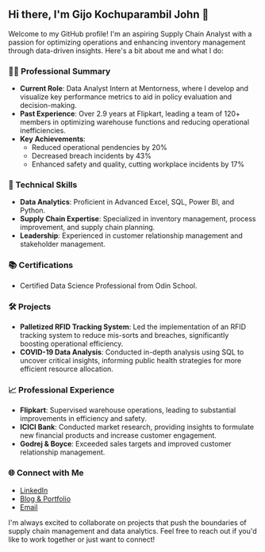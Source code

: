 ## Hi there, I'm Gijo Kochuparambil John 👋

Welcome to my GitHub profile! I'm an aspiring Supply Chain Analyst with a passion for optimizing operations and enhancing inventory management through data-driven insights. Here's a bit about me and what I do:

### 👨‍💼 Professional Summary

- **Current Role**: Data Analyst Intern at Mentorness, where I develop and visualize key performance metrics to aid in policy evaluation and decision-making.
- **Past Experience**: Over 2.9 years at Flipkart, leading a team of 120+ members in optimizing warehouse functions and reducing operational inefficiencies.
- **Key Achievements**:
  - Reduced operational pendencies by 20%
  - Decreased breach incidents by 43%
  - Enhanced safety and quality, cutting workplace incidents by 17%

### 💼 Technical Skills

- **Data Analytics**: Proficient in Advanced Excel, SQL, Power BI, and Python.
- **Supply Chain Expertise**: Specialized in inventory management, process improvement, and supply chain planning.
- **Leadership**: Experienced in customer relationship management and stakeholder management.

### 📚 Certifications

- Certified Data Science Professional from Odin School.

### 🛠️ Projects

- **Palletized RFID Tracking System**: Led the implementation of an RFID tracking system to reduce mis-sorts and breaches, significantly boosting operational efficiency.
- **COVID-19 Data Analysis**: Conducted in-depth analysis using SQL to uncover critical insights, informing public health strategies for more efficient resource allocation.

### 📈 Professional Experience

- **Flipkart**: Supervised warehouse operations, leading to substantial improvements in efficiency and safety.
- **ICICI Bank**: Conducted market research, providing insights to formulate new financial products and increase customer engagement.
- **Godrej & Boyce**: Exceeded sales targets and improved customer relationship management.

### 🌐 Connect with Me

- [LinkedIn](https://www.linkedin.com/in/gijojohn/)
- [Blog & Portfolio](https://supplychainanalytics.in/)
- [Email](mailto:johngijo1@gmail.com)

I'm always excited to collaborate on projects that push the boundaries of supply chain management and data analytics. Feel free to reach out if you'd like to work together or just want to connect!
